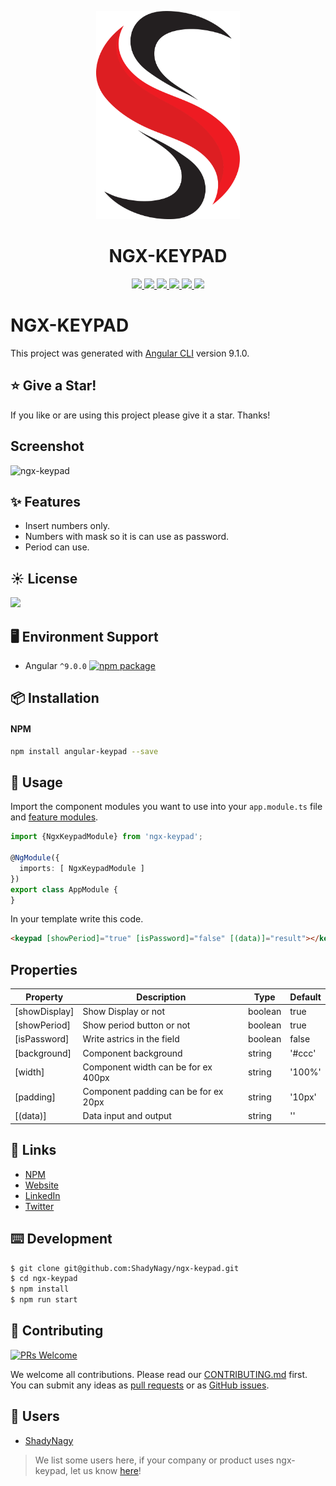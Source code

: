 <p align="center">
  <a href="https://www.npmjs.com/package/ngx-keypad">
    <img width="230" src="icon.png">
  </a>
</p>

<h1 align="center">
NGX-KEYPAD
</h1>

<p align="center">
    <a href="https://www.npmjs.com/package/ngx-keypad" alt="npm" target="_blank">
        <img src="https://img.shields.io/npm/v/ngx-keypad" />
    </a>
    <a href="https://www.npmjs.com/package/ngx-keypad" alt="npm" target="_blank">
        <img src="https://img.shields.io/npm/dt/ngx-keypad" />
    </a>
    <a href="https://github.com/ShadyNagy/ngx-keypad/actions?query=workflow%3Anpm-publish" alt="Workflows">
        <img src="https://github.com/shadynagy/ngx-keypad/workflows/npm-publish/badge.svg" />
    </a>
    <a href="https://github.com/ShadyNagy/ngx-keypad/graphs/contributors" alt="Contributors">
        <img src="https://img.shields.io/github/contributors/ShadyNagy/ngx-keypad" />
    </a>
    <a href="https://github.com/ShadyNagy/ngx-keypad/blob/master/LICENSE" alt="license">
        <img src="https://img.shields.io/badge/License-MIT-blue.svg" />
    </a>
    <a href="https://www.paypal.me/shadynagy" alt="paypal">
        <img src="https://img.shields.io/badge/PayPal-tip%20me-green.svg?logo=paypal" />
    </a>
</p>

# NGX-KEYPAD

This project was generated with [Angular CLI](https://github.com/angular/angular-cli) version 9.1.0.

## :star: Give a Star!
If you like or are using this project please give it a star. Thanks!

## Screenshot 

![ngx-keypad](https://user-images.githubusercontent.com/6225593/91753134-bff8e300-ebc7-11ea-8da3-8c4b58ca3597.gif)

## ✨ Features

- Insert numbers only.
- Numbers with mask so it is can use as password.
- Period can use.

## ☀️ License

<a href="https://github.com/ShadyNagy/ngx-keypad/blob/master/LICENSE" alt="license">
    <img src="https://img.shields.io/badge/License-MIT-blue.svg" />
</a>

## 🖥 Environment Support

* Angular `^9.0.0` [![npm package](https://img.shields.io/npm/v/ngx-keypad?style=flat-square)](https://www.npmjs.com/package/ngx-keypad)

## 📦 Installation

#### NPM

```bash
npm install angular-keypad --save
```

## 🔨 Usage

Import the component modules you want to use into your `app.module.ts` file and [feature modules](https://angular.io/guide/feature-modules).

```ts
import {NgxKeypadModule} from 'ngx-keypad';

@NgModule({
  imports: [ NgxKeypadModule ]
})
export class AppModule {
}
```

In your template write this code.
```html
<keypad [showPeriod]="true" [isPassword]="false" [(data)]="result"></keypad>
```

## Properties

| Property | Description | Type | Default |
| --- | --- | --- | --- |
| [showDisplay] | Show Display or not | boolean | true |
| [showPeriod] | Show period button or not | boolean | true |
| [isPassword] | Write astrics in the field | boolean | false |
| [background] | Component background | string | '#ccc' |
| [width] | Component width can be for ex 400px | string | '100%' |
| [padding] | Component padding can be for ex 20px | string | '10px' |
| [(data)] | Data input and output | string | '' |

## 🔗 Links

* [NPM](https://www.npmjs.com/package/ngx-keypad)
* [Website](http://www.shadynagy.com)
* [LinkedIn](https://www.linkedin.com/in/shadynagy)
* [Twitter](https://twitter.com/ShadyNagy_)

## ⌨️ Development

```bash
$ git clone git@github.com:ShadyNagy/ngx-keypad.git
$ cd ngx-keypad
$ npm install
$ npm run start
```

## 🤝 Contributing

[![PRs Welcome](https://img.shields.io/badge/PRs-welcome-brightgreen.svg?style=flat-square)](https://github.com/shadynagy/ngx-keypad/pulls)

We welcome all contributions. Please read our [CONTRIBUTING.md](https://github.com/shadynagy/ngx-keypad/blob/master/CONTRIBUTING.md) first. You can submit any ideas as [pull requests](https://github.com/shadynagy/ngx-keypad/pulls) or as [GitHub issues](https://github.com/shadynagy/ngx-keypad/issues).

## 🎉 Users

- [ShadyNagy](http://www.shadynagy.com/)

> We list some users here, if your company or product uses ngx-keypad, let us know [here](https://github.com/shadynagy/ngx-keypad/issues/8)!
